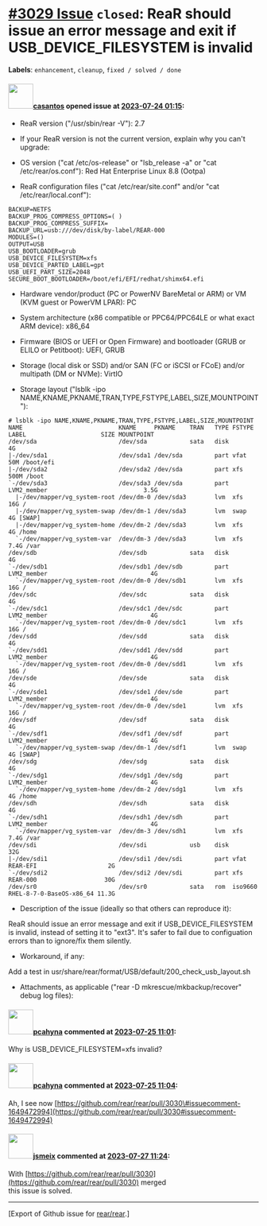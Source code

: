 [\#3029 Issue](https://github.com/rear/rear/issues/3029) `closed`: ReaR should issue an error message and exit if USB\_DEVICE\_FILESYSTEM is invalid
====================================================================================================================================================

**Labels**: `enhancement`, `cleanup`, `fixed / solved / done`

#### <img src="https://avatars.githubusercontent.com/u/1591398?u=ec6f9b129fc68c2f63b6bdeac9faeab8f2e4f0df&v=4" width="50">[casantos](https://github.com/casantos) opened issue at [2023-07-24 01:15](https://github.com/rear/rear/issues/3029):

-   ReaR version ("/usr/sbin/rear -V"): 2.7

-   If your ReaR version is not the current version, explain why you
    can't upgrade:

-   OS version ("cat /etc/os-release" or "lsb\_release -a" or "cat
    /etc/rear/os.conf"): Red Hat Enterprise Linux 8.8 (Ootpa)

-   ReaR configuration files ("cat /etc/rear/site.conf" and/or "cat
    /etc/rear/local.conf"):

<!-- -->

    BACKUP=NETFS
    BACKUP_PROG_COMPRESS_OPTIONS=( )
    BACKUP_PROG_COMPRESS_SUFFIX=
    BACKUP_URL=usb:///dev/disk/by-label/REAR-000
    MODULES=()
    OUTPUT=USB
    USB_BOOTLOADER=grub
    USB_DEVICE_FILESYSTEM=xfs
    USB_DEVICE_PARTED_LABEL=gpt
    USB_UEFI_PART_SIZE=2048
    SECURE_BOOT_BOOTLOADER=/boot/efi/EFI/redhat/shimx64.efi

-   Hardware vendor/product (PC or PowerNV BareMetal or ARM) or VM (KVM
    guest or PowerVM LPAR): PC

-   System architecture (x86 compatible or PPC64/PPC64LE or what exact
    ARM device): x86\_64

-   Firmware (BIOS or UEFI or Open Firmware) and bootloader (GRUB or
    ELILO or Petitboot): UEFI, GRUB

-   Storage (local disk or SSD) and/or SAN (FC or iSCSI or FCoE) and/or
    multipath (DM or NVMe): VirtIO

-   Storage layout ("lsblk -ipo
    NAME,KNAME,PKNAME,TRAN,TYPE,FSTYPE,LABEL,SIZE,MOUNTPOINT"):

<!-- -->

    # lsblk -ipo NAME,KNAME,PKNAME,TRAN,TYPE,FSTYPE,LABEL,SIZE,MOUNTPOINT
    NAME                           KNAME     PKNAME    TRAN   TYPE FSTYPE      LABEL                     SIZE MOUNTPOINT
    /dev/sda                       /dev/sda            sata   disk                                         4G 
    |-/dev/sda1                    /dev/sda1 /dev/sda         part vfat                                   50M /boot/efi
    |-/dev/sda2                    /dev/sda2 /dev/sda         part xfs                                   500M /boot
    `-/dev/sda3                    /dev/sda3 /dev/sda         part LVM2_member                           3.5G 
      |-/dev/mapper/vg_system-root /dev/dm-0 /dev/sda3        lvm  xfs                                    16G /
      |-/dev/mapper/vg_system-swap /dev/dm-1 /dev/sda3        lvm  swap                                    4G [SWAP]
      |-/dev/mapper/vg_system-home /dev/dm-2 /dev/sda3        lvm  xfs                                     4G /home
      `-/dev/mapper/vg_system-var  /dev/dm-3 /dev/sda3        lvm  xfs                                   7.4G /var
    /dev/sdb                       /dev/sdb            sata   disk                                         4G 
    `-/dev/sdb1                    /dev/sdb1 /dev/sdb         part LVM2_member                             4G 
      `-/dev/mapper/vg_system-root /dev/dm-0 /dev/sdb1        lvm  xfs                                    16G /
    /dev/sdc                       /dev/sdc            sata   disk                                         4G 
    `-/dev/sdc1                    /dev/sdc1 /dev/sdc         part LVM2_member                             4G 
      `-/dev/mapper/vg_system-root /dev/dm-0 /dev/sdc1        lvm  xfs                                    16G /
    /dev/sdd                       /dev/sdd            sata   disk                                         4G 
    `-/dev/sdd1                    /dev/sdd1 /dev/sdd         part LVM2_member                             4G 
      `-/dev/mapper/vg_system-root /dev/dm-0 /dev/sdd1        lvm  xfs                                    16G /
    /dev/sde                       /dev/sde            sata   disk                                         4G 
    `-/dev/sde1                    /dev/sde1 /dev/sde         part LVM2_member                             4G 
      `-/dev/mapper/vg_system-root /dev/dm-0 /dev/sde1        lvm  xfs                                    16G /
    /dev/sdf                       /dev/sdf            sata   disk                                         4G 
    `-/dev/sdf1                    /dev/sdf1 /dev/sdf         part LVM2_member                             4G 
      `-/dev/mapper/vg_system-swap /dev/dm-1 /dev/sdf1        lvm  swap                                    4G [SWAP]
    /dev/sdg                       /dev/sdg            sata   disk                                         4G 
    `-/dev/sdg1                    /dev/sdg1 /dev/sdg         part LVM2_member                             4G 
      `-/dev/mapper/vg_system-home /dev/dm-2 /dev/sdg1        lvm  xfs                                     4G /home
    /dev/sdh                       /dev/sdh            sata   disk                                         4G 
    `-/dev/sdh1                    /dev/sdh1 /dev/sdh         part LVM2_member                             4G 
      `-/dev/mapper/vg_system-var  /dev/dm-3 /dev/sdh1        lvm  xfs                                   7.4G /var
    /dev/sdi                       /dev/sdi            usb    disk                                        32G 
    |-/dev/sdi1                    /dev/sdi1 /dev/sdi         part vfat        REAR-EFI                    2G 
    `-/dev/sdi2                    /dev/sdi2 /dev/sdi         part xfs         REAR-000                   30G 
    /dev/sr0                       /dev/sr0            sata   rom  iso9660     RHEL-8-7-0-BaseOS-x86_64 11.3G 

-   Description of the issue (ideally so that others can reproduce it):

ReaR should issue an error message and exit if USB\_DEVICE\_FILESYSTEM
is invalid, instead of setting it to "ext3". It's safer to fail due to
configuation errors than to ignore/fix them silently.

-   Workaround, if any:

Add a test in
usr/share/rear/format/USB/default/200\_check\_usb\_layout.sh

-   Attachments, as applicable ("rear -D mkrescue/mkbackup/recover"
    debug log files):

#### <img src="https://avatars.githubusercontent.com/u/26300485?u=9105d243bc9f7ade463a3e52e8dd13fa67837158&v=4" width="50">[pcahyna](https://github.com/pcahyna) commented at [2023-07-25 11:01](https://github.com/rear/rear/issues/3029#issuecomment-1649616847):

Why is USB\_DEVICE\_FILESYSTEM=xfs invalid?

#### <img src="https://avatars.githubusercontent.com/u/26300485?u=9105d243bc9f7ade463a3e52e8dd13fa67837158&v=4" width="50">[pcahyna](https://github.com/pcahyna) commented at [2023-07-25 11:04](https://github.com/rear/rear/issues/3029#issuecomment-1649621142):

Ah, I see now
[https://github.com/rear/rear/pull/3030\#issuecomment-1649472994](https://github.com/rear/rear/pull/3030#issuecomment-1649472994)

#### <img src="https://avatars.githubusercontent.com/u/1788608?u=925fc54e2ce01551392622446ece427f51e2f0ce&v=4" width="50">[jsmeix](https://github.com/jsmeix) commented at [2023-07-27 11:24](https://github.com/rear/rear/issues/3029#issuecomment-1653422343):

With
[https://github.com/rear/rear/pull/3030](https://github.com/rear/rear/pull/3030)
merged  
this issue is solved.

------------------------------------------------------------------------

\[Export of Github issue for
[rear/rear](https://github.com/rear/rear).\]
